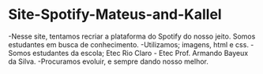 # Site-Spotify-Mateus-and-Kallel
-Nesse site, tentamos recriar a plataforma do Spotify do nosso jeito. Somos estudantes em busca de conhecimento. -Utilizamos; imagens, html e css. -Somos estudantes da escola; Etec Rio Claro - Etec Prof. Armando Bayeux da Silva. -Procuramos evoluir, e sempre dando nosso melhor.
